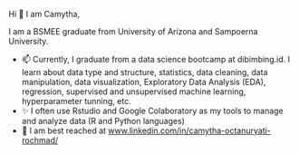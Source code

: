Hi 👋 I am Camytha,

I am a BSMEE graduate from University of Arizona and Sampoerna University. 

- 📫 Currently, I graduate from a data science bootcamp at dibimbing.id. I learn about data type and structure, statistics, data cleaning, data manipulation, data visualization, Exploratory Data 
Analysis (EDA), regression, supervised and unsupervised machine learning, hyperparameter tunning, etc.
- ✨ I often use Rstudio and Google Colaboratory as my tools to manage and analyze data (R and Python languages)
- 💞️ I am best reached at www.linkedin.com/in/camytha-octanuryati-rochmad/

<!---
camythaocta/camythaocta is a ✨ special ✨ repository because its `README.md` (this file) appears on your GitHub profile.
You can click the Preview link to take a look at your changes.
--->
